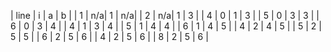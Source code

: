 | line | i  | a  | b  |
| 1    | n/a| 1  | n/a|
| 2    | n/a| 1  | 3  |
| 4    | 0  | 1  | 3  |
| 5    | 0  | 3  | 3  |
| 6    | 0  | 3  | 4  |
| 4    | 1  | 3  | 4  |
| 5    | 1  | 4  | 4  |
| 6    | 1  | 4  | 5  |
| 4    | 2  | 4  | 5  |
| 5    | 2  | 5  | 5  |
| 6    | 2  | 5  | 6  |
| 4    | 2  | 5  | 6  |
| 8    | 2  | 5  | 6  |